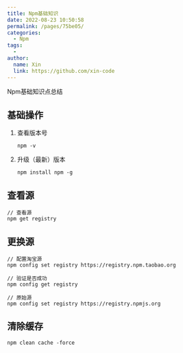 ```yaml
---
title: Npm基础知识
date: 2022-08-23 10:50:58
permalink: /pages/75be05/
categories:
  - Npm
tags:
  -
author:
  name: Xin
  link: https://github.com/xin-code
---
```


Npm基础知识点总结

<!-- more -->



## 基础操作

1. 查看版本号

   ```shell
   npm -v
   ```

2. 升级（最新）版本

   ```shell
   npm install npm -g
   ```

   

## 查看源

```shell
// 查看源
npm get registry
```



## 更换源

```shell
// 配置淘宝源
npm config set registry https://registry.npm.taobao.org

// 验证是否成功
npm config get registry

// 原始源
npm config set registry https://registry.npmjs.org
```



## 清除缓存

```shell
npm clean cache -force
```
